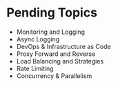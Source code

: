 # Pending Topics

- Monitoring and Logging
- Async Logging
- DevOps & Infrastructure as Code
- Proxy Forward and Reverse
- Load Balancing and Strategies
- Rate Limiting
- Concurrency & Parallelism